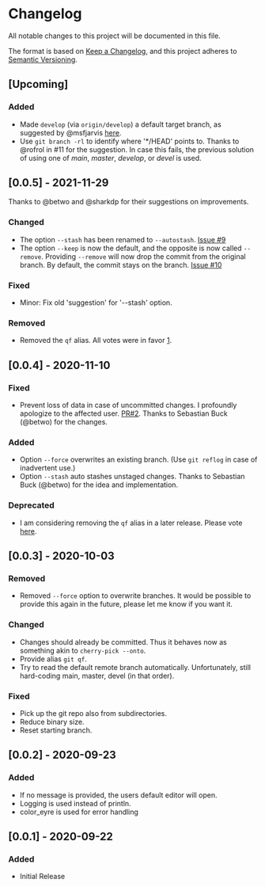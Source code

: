 # Changelog

All notable changes to this project will be documented in this file.

The format is based on [Keep a Changelog](https://keepachangelog.com/en/1.0.0/),
and this project adheres to
[Semantic Versioning](https://semver.org/spec/v2.0.0.html).

<!-- Release Process: https://dev.to/sharkdp/my-release-checklist-for-rust-programs-1m33 -->

## [Upcoming]

### Added

- Made `develop` (via `origin/develop`) a default target branch, as suggested by @msfjarvis [here](https://github.com/siedentop/git-quickfix/issues/7#issuecomment-791143253).
- Use `git branch -rl` to identify where '\*/HEAD' points to. Thanks to @rofrol in #11 for the suggestion. In case this fails, the previous solution of using one of _main_, _master_, _develop_, or _devel_ is used.

## [0.0.5] - 2021-11-29

Thanks to @betwo and @sharkdp for their suggestions on improvements.

### Changed

- The option `--stash` has been renamed to `--autostash`. [Issue #9](https://github.com/siedentop/git-quickfix/issues/9)
- The option `--keep` is now the default, and the opposite is now called `--remove`.
  Providing `--remove` will now drop the commit from the original branch. By default, the commit
  stays on the branch. [Issue #10](https://github.com/siedentop/git-quickfix/issues/8)

### Fixed

- Minor: Fix old 'suggestion' for '--stash' option.

### Removed

- Removed the `qf` alias. All votes were in favor [1].

[1]: https://github.com/siedentop/git-quickfix/issues/6

## [0.0.4] - 2020-11-10

### Fixed

- Prevent loss of data in case of uncommitted changes. I profoundly apologize to
  the affected user. [PR#2](https://github.com/siedentop/git-quickfix/pull/2).
  Thanks to Sebastian Buck (@betwo) for the changes.

### Added

- Option `--force` overwrites an existing branch. (Use `git reflog` in case of
  inadvertent use.)
- Option `--stash` auto stashes unstaged changes. Thanks to Sebastian Buck
  (@betwo) for the idea and implementation.

### Deprecated

- I am considering removing the `qf` alias in a later release. Please vote
  [here][1].

[1]: https://github.com/siedentop/git-quickfix/issues/6

## [0.0.3] - 2020-10-03

### Removed

- Removed `--force` option to overwrite branches. It would be possible to
  provide this again in the future, please let me know if you want it.

### Changed

- Changes should already be committed. Thus it behaves now as something akin to
  `cherry-pick --onto`.
- Provide alias `git qf`.
- Try to read the default remote branch automatically. Unfortunately, still
  hard-coding main, master, devel (in that order).

### Fixed

- Pick up the git repo also from subdirectories.
- Reduce binary size.
- Reset starting branch.

## [0.0.2] - 2020-09-23

### Added

- If no message is provided, the users default editor will open.
- Logging is used instead of println.
- color_eyre is used for error handling

## [0.0.1] - 2020-09-22

### Added

- Initial Release
